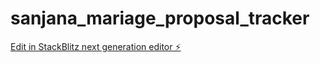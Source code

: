 # sanjana_mariage_proposal_tracker

[Edit in StackBlitz next generation editor ⚡️](https://stackblitz.com/~/github.com/sathwikkuncham/sanjana_mariage_proposal_tracker)